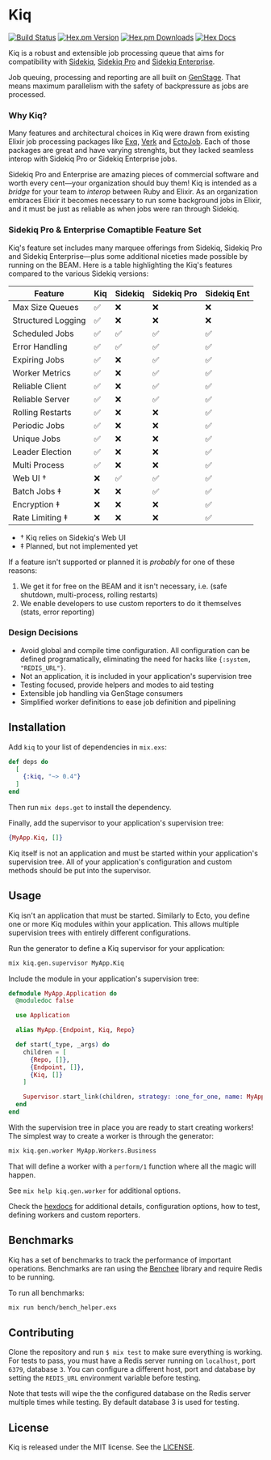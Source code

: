 # Kiq

[![Build Status](https://travis-ci.org/sorentwo/kiq.svg?branch=master)](https://travis-ci.org/sorentwo/kiq)
[![Hex.pm Version](http://img.shields.io/hexpm/v/kiq.svg)](https://hex.pm/packages/kiq)
[![Hex.pm Downloads](https://img.shields.io/hexpm/dt/kiq.svg)](https://hex.pm/packages/kiq)
[![Hex Docs](http://img.shields.io/badge/hex.pm-docs-green.svg?style=flat)](https://hexdocs.pm/kiq)

Kiq is a robust and extensible job processing queue that aims for compatibility
with [Sidekiq][sk], [Sidekiq Pro][skp] and [Sidekiq Enterprise][ske].

Job queuing, processing and reporting are all built on [GenStage][genst]. That means
maximum parallelism with the safety of backpressure as jobs are processed.

[genst]: https://github.com/elixir-lang/gen_stage

### Why Kiq?

Many features and architectural choices in Kiq were drawn from existing Elixir
job processing packages like [Exq][exq], [Verk][verk] and [EctoJob][ej]. Each
of those packages are great and have varying strenghts, but they lacked seamless
interop with Sidekiq Pro or Sidekiq Enterprise jobs.

Sidekiq Pro and Enterprise are amazing pieces of commercial software and worth
every cent—your organization should buy them! Kiq is intended as a _bridge_ for
your team to _interop_ between Ruby and Elixir. As an organization embraces
Elixir it becomes necessary to run some background jobs in Elixir, and it must
be just as reliable as when jobs were ran through Sidekiq.

[sk]: https://sidekiq.org/
[skp]: https://sidekiq.org/products/pro.html
[ske]: https://sidekiq.org/products/enterprise.html
[exq]: https://github.com/akira/exq
[verk]: https://github.com/edgurgel/verk
[ej]: https://github.com/mbuhot/ecto_job

### Sidekiq Pro & Enterprise Comaptible Feature Set

Kiq's feature set includes many marquee offerings from Sidekiq, Sidekiq Pro and
Sidekiq Enterprise—plus some additional niceties made possible by running on the
BEAM. Here is a table highlighting the Kiq's features compared to the various
Sidekiq versions:

| Feature            | Kiq         | Sidekiq    | Sidekiq Pro | Sidekiq Ent |
| ------------------ | ----------- | ---------- | ----------- | ----------- |
| Max Size Queues    | ✅          | ❌         | ❌          | ❌          |
| Structured Logging | ✅          | ❌         | ❌          | ❌          |
| Scheduled Jobs     | ✅          | ✅         | ✅          | ✅          |
| Error Handling     | ✅          | ✅         | ✅          | ✅          |
| Expiring Jobs      | ✅          | ❌         | ✅          | ✅          |
| Worker Metrics     | ✅          | ❌         | ✅          | ✅          |
| Reliable Client    | ✅          | ❌         | ✅          | ✅          |
| Reliable Server    | ✅          | ❌         | ✅          | ✅          |
| Rolling Restarts   | ✅          | ❌         | ❌          | ✅          |
| Periodic Jobs      | ✅          | ❌         | ❌          | ✅          |
| Unique Jobs        | ✅          | ❌         | ❌          | ✅          |
| Leader Election    | ✅          | ❌         | ❌          | ✅          |
| Multi Process      | ✅          | ❌         | ❌          | ✅          |
| Web UI †           | ❌          | ✅         | ✅          | ✅          |
| Batch Jobs ‡       | ❌          | ❌         | ✅          | ✅          |
| Encryption ‡       | ❌          | ❌         | ❌          | ✅          |
| Rate Limiting ‡    | ❌          | ❌         | ❌          | ✅          |

* † Kiq relies on Sidekiq's Web UI
* ‡ Planned, but not implemented yet

If a feature isn't supported or planned it is _probably_ for one of these
reasons:

1. We get it for free on the BEAM and it isn't necessary, i.e. (safe shutdown,
   multi-process, rolling restarts)
3. We enable developers to use custom reporters to do it themselves (stats,
   error reporting)

### Design Decisions

* Avoid global and compile time configuration. All configuration can be defined
  programatically, eliminating the need for hacks like `{:system, "REDIS_URL"}`.
* Not an application, it is included in your application's supervision tree
* Testing focused, provide helpers and modes to aid testing
* Extensible job handling via GenStage consumers
* Simplified worker definitions to ease job definition and pipelining

[ent]: https://sidekiq.org/products/enterprise.html

## Installation

Add `kiq` to your list of dependencies in `mix.exs`:

```elixir
def deps do
  [
    {:kiq, "~> 0.4"}
  ]
end
```

Then run `mix deps.get` to install the dependency.


Finally, add the supervisor to your application's supervision tree:

```elixir
{MyApp.Kiq, []}
```

Kiq itself is not an application and must be started within your application's
supervision tree. All of your application's configuration and custom methods
should be put into the supervisor.

## Usage

Kiq isn't an application that must be started. Similarly to Ecto, you define
one or more Kiq modules within your application. This allows multiple
supervision trees with entirely different configurations.

Run the generator to define a Kiq supervisor for your application:

```bash
mix kiq.gen.supervisor MyApp.Kiq
```

Include the module in your application's supervision tree:

```elixir
defmodule MyApp.Application do
  @moduledoc false

  use Application

  alias MyApp.{Endpoint, Kiq, Repo}

  def start(_type, _args) do
    children = [
      {Repo, []},
      {Endpoint, []},
      {Kiq, []}
    ]

    Supervisor.start_link(children, strategy: :one_for_one, name: MyApp.Supervisor)
  end
end
```

With the supervision tree in place you are ready to start creating workers! The
simplest way to create a worker is through the generator:

```bash
mix kiq.gen.worker MyApp.Workers.Business
```

That will define a worker with a `perform/1` function where all the magic will
happen.

See `mix help kiq.gen.worker` for additional options.

Check the [hexdocs][hd] for additional details, configuration options, how to
test, defining workers and custom reporters.

[hd]: https://hexdocs.pm/kiq

## Benchmarks

Kiq has a set of benchmarks to track the performance of important operations.
Benchmarks are ran using the [Benchee][benchee] library and require Redis to be
running.

To run all benchmarks:

```bash
mix run bench/bench_helper.exs
```

[benchee]: https://github.com/PragTob/benchee

## Contributing

Clone the repository and run `$ mix test` to make sure everything is working. For
tests to pass, you must have a Redis server running on `localhost`, port `6379`,
database `3`. You can configure a different host, port and database by setting
the `REDIS_URL` environment variable before testing.

Note that tests will wipe the the configured database on the Redis server
multiple times while testing. By default database 3 is used for testing.

## License

Kiq is released under the MIT license. See the [LICENSE](LICENSE.txt).
